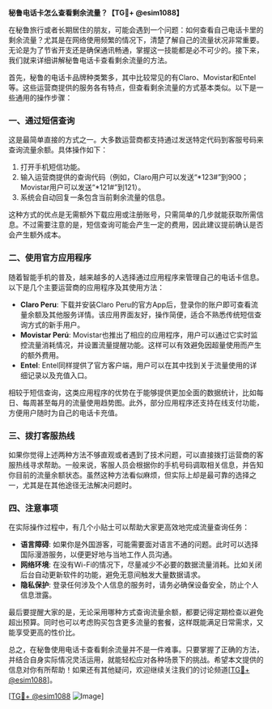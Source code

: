 **秘鲁电话卡怎么查看剩余流量？【TG💪+ @esim1088】**

在秘鲁旅行或者长期居住的朋友，可能会遇到一个问题：如何查看自己电话卡里的剩余流量？尤其是在网络使用频繁的情况下，清楚了解自己的流量状况非常重要。无论是为了节省开支还是确保通讯畅通，掌握这一技能都是必不可少的。接下来，我们就来详细讲解秘鲁电话卡查看剩余流量的方法。

首先，秘鲁的电话卡品牌种类繁多，其中比较常见的有Claro、Movistar和Entel等。这些运营商提供的服务各有特点，但查看剩余流量的方式基本类似。以下是一些通用的操作步骤：

### **一、通过短信查询**
这是最简单直接的方式之一。大多数运营商都支持通过发送特定代码到客服号码来查询流量余额。具体操作如下：
1. 打开手机短信功能。
2. 输入运营商提供的查询代码（例如，Claro用户可以发送“*123#”到900；Movistar用户可以发送“*121#”到121）。
3. 系统会自动回复一条包含当前剩余流量的信息。

这种方式的优点是无需额外下载应用或注册账号，只需简单的几步就能获取所需信息。不过需要注意的是，短信查询可能会产生一定的费用，因此建议提前确认是否会产生额外成本。

### **二、使用官方应用程序**
随着智能手机的普及，越来越多的人选择通过应用程序来管理自己的电话卡信息。以下是几个主要运营商的应用程序及其使用方法：
- **Claro Peru**: 下载并安装Claro Peru的官方App后，登录你的账户即可查看流量余额及其他服务详情。该应用界面友好，操作简便，适合不熟悉传统短信查询方式的新手用户。
- **Movistar Perú**: Movistar也推出了相应的应用程序，用户可以通过它实时监控流量消耗情况，并设置流量提醒功能。这样可以有效避免因超量使用而产生的额外费用。
- **Entel**: Entel同样提供了官方客户端，用户可以在其中找到关于流量使用的详细记录以及充值入口。

相较于短信查询，这类应用程序的优势在于能够提供更加全面的数据统计，比如每日、每周甚至每月的流量使用趋势图。此外，部分应用程序还支持在线支付功能，方便用户随时为自己的电话卡充值。

### **三、拨打客服热线**
如果你觉得上述两种方法不够直观或者遇到了技术问题，可以直接拨打运营商的客服热线寻求帮助。一般来说，客服人员会根据你的手机号码调取相关信息，并告知你目前的流量余额状态。虽然这种方法看似麻烦，但实际上却是最可靠的选择之一，尤其是在其他途径无法解决问题时。

### **四、注意事项**
在实际操作过程中，有几个小贴士可以帮助大家更高效地完成流量查询任务：
- **语言障碍**: 如果你是外国游客，可能需要面对语言不通的问题。此时可以选择国际漫游服务，以便更好地与当地工作人员沟通。
- **网络环境**: 在没有Wi-Fi的情况下，尽量减少不必要的数据流量消耗。比如关闭后台自动更新软件的功能，避免无意间触发大量数据请求。
- **隐私保护**: 登录任何涉及个人信息的服务时，请务必确保设备安全，防止个人信息泄露。

最后要提醒大家的是，无论采用哪种方式查询流量余额，都要记得定期检查以避免超出预算。同时也可以考虑购买包含更多流量的套餐，这样既能满足日常需求，又能享受更高的性价比。

总之，在秘鲁使用电话卡查看剩余流量并不是一件难事。只要掌握了正确的方法，并结合自身实际情况灵活运用，就能轻松应对各种场景下的挑战。希望本文提供的信息对你有所帮助！如果还有其他疑问，欢迎继续关注我们的讨论频道[[TG💪+ @esim1088](https://t.me/s/esim1088)]。

[[TG💪+ @esim1088](https://t.me/s/esim1088) ![Image](https://i.postimg.cc/4NQfJmqS/Snipaste-2025-05-13-00-14-12.png)]